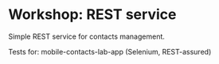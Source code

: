 

Workshop: REST service 
=======================================
Simple REST service for contacts management.

Tests for: mobile-contacts-lab-app (Selenium, REST-assured)
